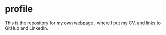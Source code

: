 # profile
This is the repository for [my own webpage ](https://cv-sander-vanderlinden.herokuapp.com/), where I put my CV, and links to GitHub and LinkedIn.
